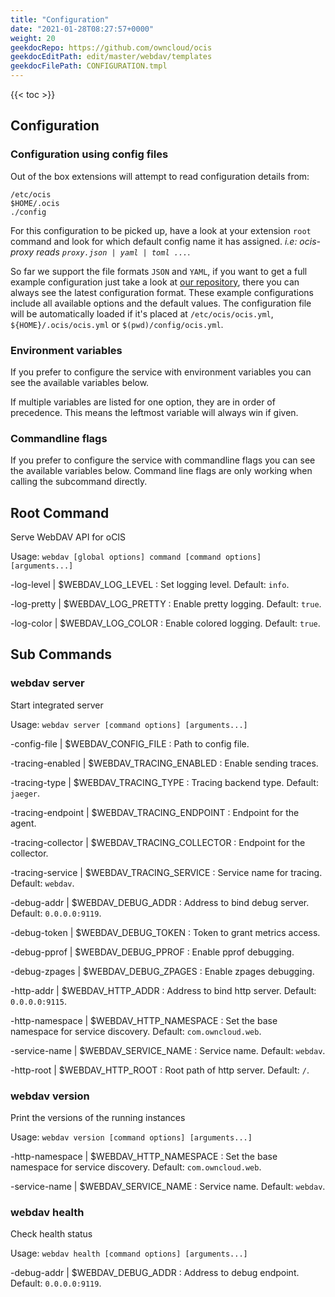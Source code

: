```yaml
---
title: "Configuration"
date: "2021-01-28T08:27:57+0000"
weight: 20
geekdocRepo: https://github.com/owncloud/ocis
geekdocEditPath: edit/master/webdav/templates
geekdocFilePath: CONFIGURATION.tmpl
---
```


{{< toc >}}

## Configuration

### Configuration using config files

Out of the box extensions will attempt to read configuration details from:

```console
/etc/ocis
$HOME/.ocis
./config
```

For this configuration to be picked up, have a look at your extension `root` command and look for which default config name it has assigned. *i.e: ocis-proxy reads `proxy.json | yaml | toml ...`*.

So far we support the file formats `JSON` and `YAML`, if you want to get a full example configuration just take a look at [our repository](https://github.com/owncloud/ocis/tree/master/config), there you can always see the latest configuration format. These example configurations include all available options and the default values. The configuration file will be automatically loaded if it's placed at `/etc/ocis/ocis.yml`, `${HOME}/.ocis/ocis.yml` or `$(pwd)/config/ocis.yml`.

### Environment variables

If you prefer to configure the service with environment variables you can see the available variables below.

If multiple variables are listed for one option, they are in order of precedence. This means the leftmost variable will always win if given.

### Commandline flags

If you prefer to configure the service with commandline flags you can see the available variables below. Command line flags are only working when calling the subcommand directly.

## Root Command

Serve WebDAV API for oCIS

Usage: `webdav [global options] command [command options] [arguments...]`

-log-level |  $WEBDAV_LOG_LEVEL
: Set logging level. Default: `info`.

-log-pretty |  $WEBDAV_LOG_PRETTY
: Enable pretty logging. Default: `true`.

-log-color |  $WEBDAV_LOG_COLOR
: Enable colored logging. Default: `true`.

## Sub Commands

### webdav server

Start integrated server

Usage: `webdav server [command options] [arguments...]`

-config-file |  $WEBDAV_CONFIG_FILE
: Path to config file.

-tracing-enabled |  $WEBDAV_TRACING_ENABLED
: Enable sending traces.

-tracing-type |  $WEBDAV_TRACING_TYPE
: Tracing backend type. Default: `jaeger`.

-tracing-endpoint |  $WEBDAV_TRACING_ENDPOINT
: Endpoint for the agent.

-tracing-collector |  $WEBDAV_TRACING_COLLECTOR
: Endpoint for the collector.

-tracing-service |  $WEBDAV_TRACING_SERVICE
: Service name for tracing. Default: `webdav`.

-debug-addr |  $WEBDAV_DEBUG_ADDR
: Address to bind debug server. Default: `0.0.0.0:9119`.

-debug-token |  $WEBDAV_DEBUG_TOKEN
: Token to grant metrics access.

-debug-pprof |  $WEBDAV_DEBUG_PPROF
: Enable pprof debugging.

-debug-zpages |  $WEBDAV_DEBUG_ZPAGES
: Enable zpages debugging.

-http-addr |  $WEBDAV_HTTP_ADDR
: Address to bind http server. Default: `0.0.0.0:9115`.

-http-namespace |  $WEBDAV_HTTP_NAMESPACE
: Set the base namespace for service discovery. Default: `com.owncloud.web`.

-service-name |  $WEBDAV_SERVICE_NAME
: Service name. Default: `webdav`.

-http-root |  $WEBDAV_HTTP_ROOT
: Root path of http server. Default: `/`.

### webdav version

Print the versions of the running instances

Usage: `webdav version [command options] [arguments...]`

-http-namespace |  $WEBDAV_HTTP_NAMESPACE
: Set the base namespace for service discovery. Default: `com.owncloud.web`.

-service-name |  $WEBDAV_SERVICE_NAME
: Service name. Default: `webdav`.

### webdav health

Check health status

Usage: `webdav health [command options] [arguments...]`

-debug-addr |  $WEBDAV_DEBUG_ADDR
: Address to debug endpoint. Default: `0.0.0.0:9119`.

